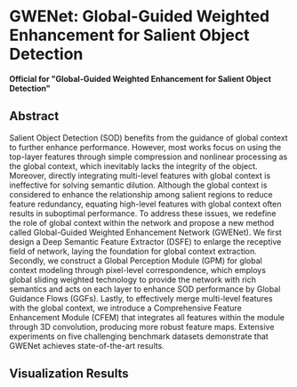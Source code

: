 # GWENet: Global-Guided Weighted Enhancement for Salient Object Detection
**Official for "Global-Guided Weighted Enhancement for Salient Object Detection"**

## Abstract
Salient Object Detection (SOD) benefits from the guidance of global context to further enhance performance. However, most works focus on using the top-layer features through simple compression and nonlinear processing as the global context, which inevitably lacks the integrity of the object. Moreover, directly integrating multi-level features with global context is ineffective for solving semantic dilution. Although the global context is considered to enhance the relationship among salient regions to reduce feature redundancy, equating high-level features with global context often results in suboptimal performance. To address these issues, we redefine the role of global context within the network and propose a new method called Global-Guided Weighted Enhancement Network (GWENet). We first design a Deep Semantic Feature Extractor (DSFE) to enlarge the receptive field of network, laying the foundation for global context extraction. Secondly, we construct a Global Perception Module (GPM) for global context modeling through pixel-level correspondence, which employs global sliding weighted technology to provide the network with rich semantics and acts on each layer to enhance SOD performance by  Global Guidance Flows (GGFs). Lastly, to effectively merge multi-level features with the global context, we introduce a Comprehensive Feature Enhancement Module (CFEM) that integrates all features within the module through 3D convolution, producing more robust feature maps. Extensive experiments on five challenging benchmark datasets demonstrate that GWENet achieves state-of-the-art results.

## Visualization Results
